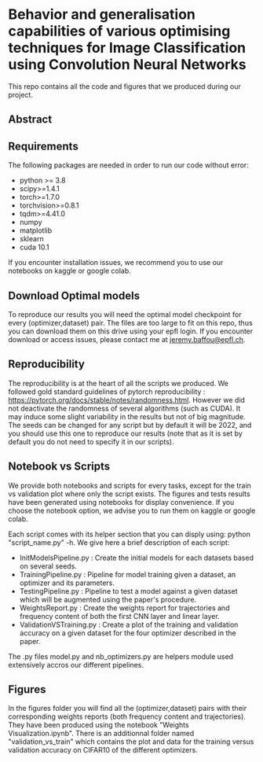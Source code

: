 # Behavior and generalisation capabilities of various optimising techniques for Image Classification using Convolution Neural Networks

This repo contains all the code and figures that we produced during our project.

## Abstract

## Requirements
The following packages are needed in order to run our code without error:
- python >= 3.8
- scipy>=1.4.1
- torch>=1.7.0
- torchvision>=0.8.1
- tqdm>=4.41.0
- numpy 
- matplotlib
- sklearn
- cuda 10.1

If you encounter installation issues, we recommend you to use our notebooks on kaggle or google colab.

## Download Optimal models

To reproduce our results you will need the optimal model checkpoint for every (optimizer,dataset) pair. The files are too large to fit on this repo, thus you can download them on this drive using your epfl login. If you encounter download or access issues, please contact me at jeremy.baffou@epfl.ch.

## Reproducibility

The reproducibility is at the heart of all the scripts we produced. We followed gold standard guidelines of pytorch reproducibility : https://pytorch.org/docs/stable/notes/randomness.html. However we did not deactivate the randomness of several algorithms (such as CUDA). It may induce some slight variability in the results but not of big magnitude. The seeds can be changed for any script but by default it will be 2022, and you should use this one to reproduce our results (note that as it is set by default you do not need to specify it in our scripts).

## Notebook vs Scripts

We provide both notebooks and scripts for every tasks, except for the train vs validation plot where only the script exists. The figures and tests results have been generated using notebooks for display convenience. If you choose the notebook option, we advise you to run them on kaggle or google colab.  

Each script comes with its helper section that you can disply using: python "script_name.py" -h. We give here a brief description of each script:

- InitModelsPipeline.py : Create the initial models for each datasets based on several seeds.
- TrainingPipeline.py : Pipeline for model training given a dataset, an optimizer and its parameters.
- TestingPipeline.py : Pipeline to test a model against a given dataset which will be augmented using the paper's procedure.
- WeightsReport.py : Create the weights report for trajectories and frequency content of both the first CNN layer and linear layer.
- ValidationVSTraining.py : Create a plot of the training and validation accuracy on a given dataset for the four optimizer described in the paper.

The .py files model.py and nb_optimizers.py are helpers module used extensively accros our different pipelines.

## Figures

In the figures folder you will find all the (optimizer,dataset) pairs with their corresponding weights reports (both frequency content and trajectories). They have been produced using the notebook "Weights Visualization.ipynb". There is an additionnal folder named "validation_vs_train" which contains the plot and data for the training versus validation accuracy on CIFAR10 of the different optimizers.

